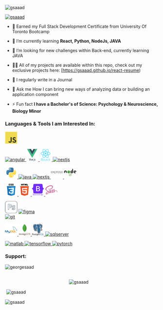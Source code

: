 <p align="left"> <img src="https://komarev.com/ghpvc/?username=gsaaad&label=Profile%20views&color=0e75b6&style=flat" alt="gsaaad" /> </p>

<p align="left"> <a href="https://github.com/ryo-ma/github-profile-trophy"><img src="https://github-profile-trophy.vercel.app/?username=gsaaad" alt="gsaaad" /></a> </p>

- 🔭 Earned my Full Stack Development Certificate from University Of Toronto Bootcamp

- 🌱 I’m currently learning **React, Python, NodeJs, JAVA**

- 🤝 I’m looking for new challenges within Back-end, currently learning JAVA

- 👨‍💻 All of my projects are available within this repo, check out my exclusive projects here: [https://gsaaad.github.io/react-resume)

- 📝 I regularly write in a Journal

- 💬 Ask me How I can bring new ways of analyzing data or building an application component

- ⚡ Fun fact **I have a Bachelor's of Science: Psychology & Neuroscience, Biology Minor**

<h3 align="left">Languages & Tools I am Interested In:</h3>
<a href="https://developer.mozilla.org/en-US/docs/Web/JavaScript" target="_blank" rel="noreferrer"> <img src="https://raw.githubusercontent.com/devicons/devicon/master/icons/javascript/javascript-original.svg" alt="javascript" width="40" height="40"/> </a>  
<p align="left">
<a href="https://angular.io" target="_blank" rel="noreferrer"> <img src="https://angular.io/assets/images/logos/angular/angular.svg" alt="angular" width="40" height="40"/> </a> 
<a href="https://vuejs.org/" target="_blank" rel="noreferrer"> <img src="https://raw.githubusercontent.com/devicons/devicon/master/icons/vuejs/vuejs-original-wordmark.svg" alt="vuejs" width="40" height="40"/> </a> 
<a href="https://reactjs.org/" target="_blank" rel="noreferrer"> <img src="https://raw.githubusercontent.com/devicons/devicon/master/icons/react/react-original-wordmark.svg" alt="react" width="40" height="40"/> </a>
<a href="https://nextjs.org/" target="_blank" rel="noreferrer"> <img src="https://www.svgrepo.com/show/354112/nextjs.svg" alt="nextjs" width="40" height="40"/> </a>   
</p> 

<p align="left">
<a href="https://www.python.org" target="_blank" rel="noreferrer"> <img src="https://raw.githubusercontent.com/devicons/devicon/master/icons/python/python-original.svg" alt="python" width="40" height="40"/> </a>
<a href="https://www.java.com" target="_blank" rel="noreferrer"> <img src="https://raw.githubusercontent.com/jmnote/z-icons/master/svg/java.svg" alt="java" width="40" height="40"/> </a>
<a href="https://nextjs.org/" target="_blank" rel="noreferrer"> <img src="https://www.svgrepo.com/show/354112/nextjs.svg" alt="nextjs" width="40" height="40"/> </a>
 <a href="https://expressjs.com" target="_blank" rel="noreferrer"> <img src="https://raw.githubusercontent.com/devicons/devicon/master/icons/express/express-original-wordmark.svg" alt="express" width="40" height="40"/> </a>
 <a href="https://nodejs.org" target="_blank" rel="noreferrer"> <img src="https://raw.githubusercontent.com/devicons/devicon/master/icons/nodejs/nodejs-original-wordmark.svg" alt="nodejs" width="40" height="40"/> </a>
</p>

<p align="left">
 <a href="https://www.w3schools.com/css/" target="_blank" rel="noreferrer"> <img src="https://raw.githubusercontent.com/devicons/devicon/master/icons/css3/css3-original-wordmark.svg" alt="css3" width="40" height="40"/> </a>
<a href="https://www.w3.org/html/" target="_blank" rel="noreferrer"> <img src="https://raw.githubusercontent.com/devicons/devicon/master/icons/html5/html5-original-wordmark.svg" alt="html5" width="40" height="40"/> </a> 
<a href="https://getbootstrap.com" target="_blank" rel="noreferrer"> <img src="https://raw.githubusercontent.com/devicons/devicon/master/icons/bootstrap/bootstrap-plain-wordmark.svg" alt="bootstrap" width="40" height="40"/> <a href="https://sass-lang.com" target="_blank" rel="noreferrer"> <img src="https://raw.githubusercontent.com/devicons/devicon/master/icons/sass/sass-original.svg" alt="sass" width="40" height="40"/> </a>
</p>
 
<a href="https://www.photoshop.com/en" target="_blank" rel="noreferrer"> <img src="https://raw.githubusercontent.com/devicons/devicon/master/icons/photoshop/photoshop-line.svg" alt="photoshop" width="40" height="40"/></a>
<a href="https://www.figma.com/" target="_blank" rel="noreferrer"> <img src="https://www.vectorlogo.zone/logos/figma/figma-icon.svg" alt="figma" width="40" height="40"/> </a> 
<br/>
 <a href="https://git-scm.com/" target="_blank" rel="noreferrer"> <img src="https://www.vectorlogo.zone/logos/git-scm/git-scm-icon.svg" alt="git" width="40" height="40"/> </a>
 <br/>
 <p align="left">
  <a href="https://www.mysql.com/" target="_blank" rel="noreferrer"> <img src="https://raw.githubusercontent.com/devicons/devicon/master/icons/mysql/mysql-original-wordmark.svg" alt="mysql" width="40" height="40"/> </a>
  <a href="https://www.mongodb.com/" target="_blank" rel="noreferrer"> <img src="https://raw.githubusercontent.com/devicons/devicon/master/icons/mongodb/mongodb-original-wordmark.svg" alt="mongodb" width="40" height="40"/> </a>
  <a href="https://www.postgresql.org" target="_blank" rel="noreferrer"> <img src="https://raw.githubusercontent.com/devicons/devicon/master/icons/postgresql/postgresql-original-wordmark.svg" alt="postgresql" width="40" height="40"/> </a>
  <a href="https://learn.microsoft.com/en-us/sql/sql-server/what-is-sql-server?view=sql-server-ver16" target="_blank" rel="noreferrer"> <img src="https://www.svgrepo.com/show/303229/microsoft-sql-server-logo.svg" alt="sqlserver" width="40" height="40"/> </a>
 </p>

 
<a href="https://www.mathworks.com/" target="_blank" rel="noreferrer"> <img src="https://upload.wikimedia.org/wikipedia/commons/2/21/Matlab_Logo.png" alt="matlab" width="40" height="40"/> </a>
 <a href="https://www.tensorflow.org" target="_blank" rel="noreferrer"> <img src="https://www.vectorlogo.zone/logos/tensorflow/tensorflow-icon.svg" alt="tensorflow" width="40" height="40"/> </a>
 <a href="https://pytorch.org/" target="_blank" rel="noreferrer"> <img src="https://www.vectorlogo.zone/logos/pytorch/pytorch-icon.svg" alt="pytorch" width="40" height="40"/> </a>



<h3 align="left">Support:</h3>
<p><a href="https://www.buymeacoffee.com/georgesaad"> <img align="left" src="https://cdn.buymeacoffee.com/buttons/v2/default-yellow.png" height="50" width="210" alt="georgesaad" /></a></p><br><br>

<p><img align="center" src="https://github-readme-stats.vercel.app/api/top-langs?username=gsaaad&show_icons=true&locale=en&layout=compact" alt="gsaaad" /></p>

<p>&nbsp;<img align="center" src="https://github-readme-stats.vercel.app/api?username=gsaaad&show_icons=true&locale=en" alt="gsaaad" /></p>

<p><img align="center" src="https://github-readme-streak-stats.herokuapp.com/?user=gsaaad&" alt="gsaaad" /></p>
